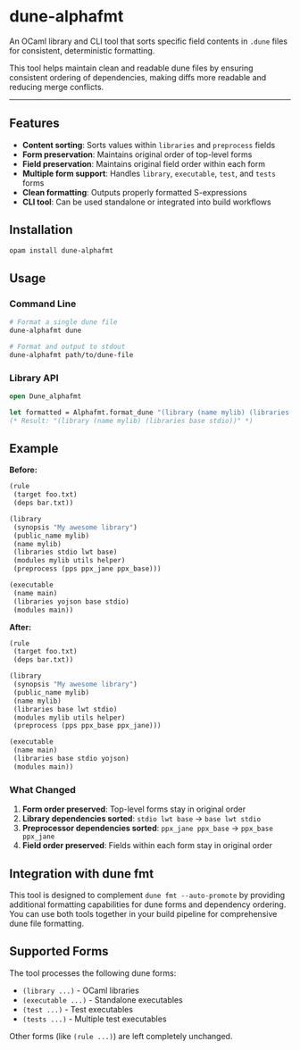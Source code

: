 # dune-alphafmt

An OCaml library and CLI tool that sorts specific field contents in `.dune` files
for consistent, deterministic formatting.

This tool helps maintain clean and readable dune files by ensuring consistent
ordering of dependencies, making diffs more readable and reducing merge conflicts.

---

## Features

- **Content sorting**: Sorts values within `libraries` and `preprocess` fields
- **Form preservation**: Maintains original order of top-level forms
- **Field preservation**: Maintains original field order within each form
- **Multiple form support**: Handles `library`, `executable`, `test`, and `tests` forms
- **Clean formatting**: Outputs properly formatted S-expressions
- **CLI tool**: Can be used standalone or integrated into build workflows

## Installation

```sh
opam install dune-alphafmt
```

## Usage

### Command Line

```sh
# Format a single dune file
dune-alphafmt dune

# Format and output to stdout
dune-alphafmt path/to/dune-file
```

### Library API

```ocaml
open Dune_alphafmt

let formatted = Alphafmt.format_dune "(library (name mylib) (libraries stdio base))"
(* Result: "(library (name mylib) (libraries base stdio))" *)
```

## Example

**Before:**
```lisp
(rule
 (target foo.txt)
 (deps bar.txt))

(library
 (synopsis "My awesome library")
 (public_name mylib)
 (name mylib)
 (libraries stdio lwt base)
 (modules mylib utils helper)
 (preprocess (pps ppx_jane ppx_base)))

(executable
 (name main)
 (libraries yojson base stdio)
 (modules main))
```

**After:**
```lisp
(rule
 (target foo.txt)
 (deps bar.txt))

(library
 (synopsis "My awesome library")
 (public_name mylib)
 (name mylib)
 (libraries base lwt stdio)
 (modules mylib utils helper)
 (preprocess (pps ppx_base ppx_jane)))

(executable
 (name main)
 (libraries base stdio yojson)
 (modules main))
```

### What Changed

1. **Form order preserved**: Top-level forms stay in original order
2. **Library dependencies sorted**: `stdio lwt base` → `base lwt stdio`
3. **Preprocessor dependencies sorted**: `ppx_jane ppx_base` → `ppx_base ppx_jane`
4. **Field order preserved**: Fields within each form stay in original order

## Integration with dune fmt

This tool is designed to complement `dune fmt --auto-promote` by providing
additional formatting capabilities for dune forms and dependency ordering. You can
use both tools together in your build pipeline for comprehensive dune file
formatting.

## Supported Forms

The tool processes the following dune forms:
- `(library ...)` - OCaml libraries
- `(executable ...)` - Standalone executables
- `(test ...)` - Test executables
- `(tests ...)` - Multiple test executables

Other forms (like `(rule ...)`) are left completely unchanged.
